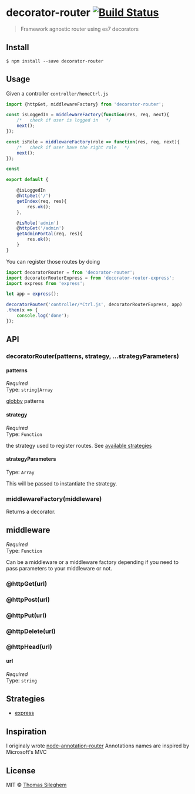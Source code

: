# decorator-router [![Build Status](https://travis-ci.org/mastilver/decorator-router.svg?branch=master)](https://travis-ci.org/mastilver/decorator-router)

> Framework agnostic router using es7 decorators


## Install

```
$ npm install --save decorator-router
```


## Usage

Given a controller  `controller/homeCtrl.js`

```js
import {httpGet, middlewareFactory} from 'decorator-router';

const isLoggedIn = middlewareFactory(function(res, req, next){
    /*   check if user is logged in   */
    next();
});

const isRole = middlewareFactory(role => function(res, req, next){
    /*   check if user have the right role   */
    next();
});

const

export default {

    @isLoggedIn
    @httpGet('/')
    getIndex(req, res){
        res.ok();
    },

    @isRole('admin')
    @httpGet('/admin')
    getAdminPortal(req, res){
        res.ok();
    }
}
```

You can register those routes by doing

```js
import decoratorRouter = from 'decorator-router';
import decoratorRouterExpress = from 'decorator-router-express';
import express from 'express';

let app = express();

decoratorRouter('controller/*Ctrl.js', decoratorRouterExpress, app)
.then(x => {
    console.log('done');
});
```


## API

### decoratorRouter(patterns, strategy, ...strategyParameters)

#### patterns

*Required*  
Type: `string|Array`

[globby](https://github.com/sindresorhus/globby) patterns

#### strategy

*Required*  
Type: `Function`

the strategy used to register routes. See [available strategies](#strategies)

#### strategyParameters

Type: `Array`

This will be passed to instantiate the strategy.


### middlewareFactory(middleware)

Returns a decorator.

## middleware

*Required*  
Type: `Function`

Can be a middleware or a middleware factory depending if you need to pass parameters to your middleware or not.


### @httpGet(url)  
### @httpPost(url)  
### @httpPut(url)  
### @httpDelete(url)  
### @httpHead(url)  

#### url

*Required*  
Type: `string`


## Strategies

* [express](https://github.com/mastilver/decorator-router-express)


## Inspiration

I originaly wrote [node-annotation-router](https://github.com/mastilver/node-annotation-router)
Annotations names are inspired by Microsoft's MVC


## License

MIT © [Thomas Sileghem](https://mastilver.com)
